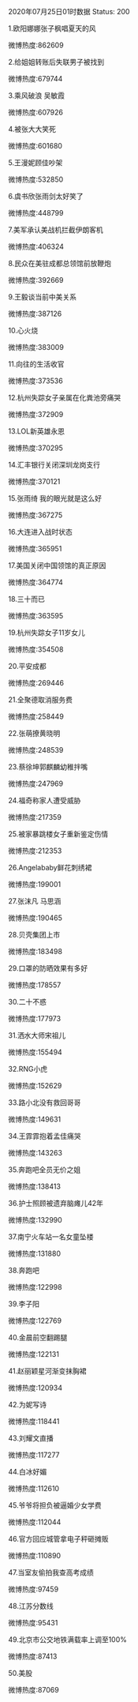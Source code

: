 2020年07月25日01时数据
Status: 200

1.欧阳娜娜张子枫唱夏天的风

微博热度:862609

2.给姐姐转账后失联男子被找到

微博热度:679744

3.乘风破浪 吴敏霞

微博热度:607926

4.被张大大笑死

微博热度:601680

5.王漫妮顾佳吵架

微博热度:532850

6.虞书欣张雨剑太好笑了

微博热度:448799

7.美军承认美战机拦截伊朗客机

微博热度:406324

8.民众在美驻成都总领馆前放鞭炮

微博热度:392669

9.王毅谈当前中美关系

微博热度:387126

10.心火烧

微博热度:383009

11.向往的生活收官

微博热度:373536

12.杭州失踪女子亲属在化粪池旁痛哭

微博热度:372909

13.LOL新英雄永恩

微博热度:370295

14.汇丰银行关闭深圳龙岗支行

微博热度:370121

15.张雨绮 我的眼光就是这么好

微博热度:367275

16.大连进入战时状态

微博热度:365951

17.美国关闭中国领馆的真正原因

微博热度:364774

18.三十而已

微博热度:363595

19.杭州失踪女子11岁女儿

微博热度:354508

20.平安成都

微博热度:269446

21.全聚德取消服务费

微博热度:258449

22.张萌撩黄晓明

微博热度:248539

23.蔡徐坤郭麒麟幼稚拌嘴

微博热度:247969

24.福奇称家人遭受威胁

微博热度:217359

25.被家暴跳楼女子重新鉴定伤情

微博热度:212353

26.Angelababy鲜花刺绣裙

微博热度:199001

27.张沫凡 马思涵

微博热度:190465

28.贝壳集团上市

微博热度:183498

29.口罩的防晒效果有多好

微博热度:178557

30.二十不惑

微博热度:177973

31.洒水大师宋祖儿

微博热度:155494

32.RNG小虎

微博热度:152629

33.路小北没有救回哥哥

微博热度:149631

34.王霏霏抱着孟佳痛哭

微博热度:143263

35.奔跑吧全员无价之姐

微博热度:138413

36.护士照顾被遗弃脑瘫儿42年

微博热度:132990

37.南宁火车站一名女童坠楼

微博热度:131880

38.奔跑吧

微博热度:122998

39.李子阳

微博热度:122769

40.金晨前空翻踢腿

微博热度:122131

41.赵丽颖星河渐变抹胸裙

微博热度:120934

42.为妮写诗

微博热度:118441

43.刘耀文直播

微博热度:117277

44.白冰好媚

微博热度:112610

45.爷爷将担负被逼婚少女学费

微博热度:112044

46.官方回应城管拿电子秤砸摊贩

微博热度:110890

47.当室友偷拍我查高考成绩

微博热度:97459

48.江苏分数线

微博热度:95431

49.北京市公交地铁满载率上调至100%

微博热度:87413

50.美股

微博热度:87069

